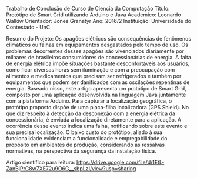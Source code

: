Trabalho de Conclusão de Curso de Ciencia da Computação
Titulo: Protótipo de Smart Grid utilizando Arduino e Java
Academico: Leonardo Walkiw
Orientador: Jones Granatyr
Ano: 2016/2
Instituição: Universidade do Contestado - UnC

Resumo do Projeto:
Os apagões elétricos são consequências de fenômenos climáticos ou falhas  em  equipamentos  desgastados  pelo  tempo  de  uso.  Os  problemas decorrentes  desses  apagões  são  vivenciados  diariamente  por  milhares  de brasileiros  consumidores  de  concessionárias  de  energia.  A  falta  de  energia elétrica  impõe  situações  bastante  desconfortáveis  aos  usuários,  como  ficar diversas  horas  sem  iluminação  e  com  a  preocupação  com  alimentos  e medicamentos que precisam ser refrigerados e também por equipamentos que podem  ser  danificados  com  as  oscilações  repentinas  de  energia.  Baseado nisso,  este artigo  apresenta um  protótipo  de  Smart Grid,  composto  por  uma aplicação  desenvolvida  na  linguagem  Java  juntamente  com  a  plataforma Arduino. Para capturar a localização geográfica, o protótipo proposto dispõe de uma placa-filha localizadora (GPS Shield). No que diz respeito à detecção da  desconexão  com  a  energia  elétrica  da  concessionária,  é  enviada  a localização  diretamente  para  a  aplicação.  A  ocorrência desse  evento  indica uma  falha, notificando  sobre este  evento  e  sua  precisa  localização.  O  baixo custo do protótipo, aliado à sua funcionalidade evidenciam a funcionalidade e empregabilidade  do  propósito  em  ambientes  de  produção,  considerando  as ressalvas normativas, na perspectiva da segurança da instalação física.

Artigo científico para leitura: 
https://drive.google.com/file/d/1EtL-ZanBjPrC8w7XE72u9O6G__sbpLzI/view?usp=sharing
